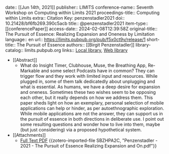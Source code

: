 date:: [[Jun 14th, 2021]]
publisher:: LIMITS
conference-name:: Seventh Workshop on Computing within Limits 2021
proceedings-title:: Computing within Limits
extra:: Citation Key: penzenstadler2021
doi:: 10.21428/bf6fb269.390c5acb
title:: @penzenstadler2021
item-type:: [[conferencePaper]]
access-date:: 2024-02-08T12:39:58Z
original-title:: The Pursuit of Essence: Realizing Expansion and Oneness by Limitation
language:: en
url:: https://limits.pubpub.org/pub/f5x0ct9v/release/1
short-title:: The Pursuit of Essence
authors:: [[Birgit Penzenstadler]]
library-catalog:: limits.pubpub.org
links:: [Local library](zotero://select/groups/2386895/items/8DTR5M89), [Web library](https://www.zotero.org/groups/2386895/items/8DTR5M89)

- [[Abstract]]
	- What do Insight Timer, Clubhouse, Muse, the Breathing App, Re- Markable and some select Podcasts have in common? They can trigger flow and they work with limited input and resources. While plugged in, some of them talk dedicatedly about unplugging and what is essential. As humans, we have a deep desire for expansion and oneness. Sometimes these two wishes seem to be opposing each other, but it really depends on how we address them. This paper sheds light on how an exemplary, personal selection of mobile applications can help or hinder, as per autoethnographic exploration. While mobile applications are not the answer, they can support us in the pursuit of essence in both directions in deliberate use. I point out some resulting questions and wonder how to live into them, maybe (but just considering) via a proposed hypothetical system.
- [[Attachments]]
	- [Full Text PDF](https://limits.pubpub.org/pub/f5x0ct9v/download/pdf) {{zotero-imported-file SBZHPA2C, "Penzenstadler - 2021 - The Pursuit of Essence Realizing Expansion and On.pdf"}}